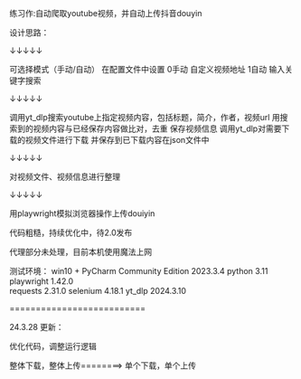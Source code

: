 
练习作:自动爬取youtube视频，并自动上传抖音douyin


设计思路：

↓↓↓↓↓

可选择模式（手动/自动）
在配置文件中设置
0手动  自定义视频地址
1自动  输入关键字搜索

↓↓↓↓↓

调用yt_dlp搜索youtube上指定视频内容，包括标题，简介，作者，视频url
用搜索到的视频内容与已经保存内容做比对，去重
保存视频信息
调用yt_dlp对需要下载的视频文件进行下载
并保存到已下载内容在json文件中

↓↓↓↓↓

对视频文件、视频信息进行整理

↓↓↓↓↓

用playwright模拟浏览器操作上传douiyin


代码粗糙，持续优化中，待2.0发布

代理部分未处理，目前本机使用魔法上网



测试环境：
win10 + PyCharm Community Edition 2023.3.4
python       3.11
playwright   1.42.0  
requests     2.31.0
selenium     4.18.1
yt_dlp       2024.3.10 


==========================

24.3.28 更新：

优化代码，调整运行逻辑

整体下载，整体上传========> 单个下载，单个上传
